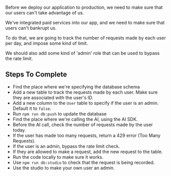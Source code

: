 Before we deploy our application to production, we need to make sure that our users can't take advantage of us.

We've integrated paid services into our app, and we need to make sure that users can't bankrupt us.

To do that, we are going to track the number of requests made by each user per day, and impose some kind of limit.

We should also add some kind of 'admin' role that can be used to bypass the rate limit.

## Steps To Complete

- Find the place where we're specifying the database schema
- Add a new table to track the requests made by each user. Make sure they are associated with the user's ID.
- Add a new column to the `User` table to specify if the user is an admin. Default it to `false`.
- Run `npm run db:push` to update the database
- Find the place where we're calling the AI, using the AI SDK.
- Before the AI call, check the number of requests made by the user today.
- If the user has made too many requests, return a 429 error (Too Many Requests).
- If the user is an admin, bypass the rate limit check.
- If they are allowed to make a request, add the new request to the table.
- Run the code locally to make sure it works.
- Use `npm run db:studio` to check that the request is being recorded.
- Use the studio to make your own user an admin.
